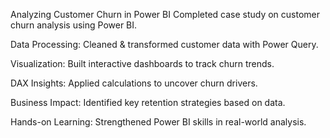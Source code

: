 Analyzing Customer Churn in Power BI
Completed case study on customer churn analysis using Power BI.

Data Processing: Cleaned & transformed customer data with Power Query.

Visualization: Built interactive dashboards to track churn trends.

DAX Insights: Applied calculations to uncover churn drivers.

Business Impact: Identified key retention strategies based on data.

Hands-on Learning: Strengthened Power BI skills in real-world analysis.
